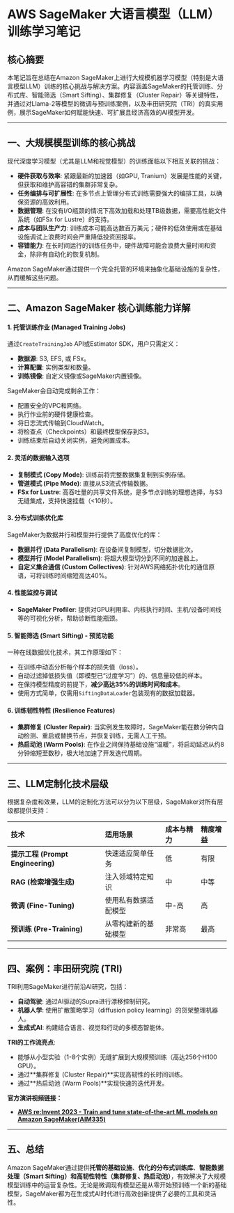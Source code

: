 # AWS SageMaker 大语言模型（LLM）训练学习笔记

## 核心摘要

本笔记旨在总结在Amazon SageMaker上进行大规模机器学习模型（特别是大语言模型LLM）训练的核心挑战与解决方案。内容涵盖SageMaker的托管训练、分布式库、智能筛选（Smart Sifting）、集群修复（Cluster Repair）等关键特性，并通过对Llama-2等模型的微调与预训练案例，以及丰田研究院（TRI）的真实用例，展示SageMaker如何赋能快速、可扩展且经济高效的AI模型开发。

---

## 一、大规模模型训练的核心挑战

现代深度学习模型（尤其是LLM和视觉模型）的训练面临以下相互关联的挑战：

*   **硬件获取与效率**: 紧跟最新的加速器（如GPU, Tranium）发展是性能的关键，但获取和维护高容错的集群非常复杂。
*   **任务编排与可扩展性**: 在多节点上管理分布式训练需要强大的编排工具，以确保资源的高效利用。
*   **数据管理**: 在没有I/O瓶颈的情况下高效加载和处理TB级数据，需要高性能文件系统（如FSx for Lustre）的支持。
*   **成本与团队生产力**: 训练成本可能高达数百万美元；硬件的低效使用或在基础设施调试上浪费时间会严重降低投资回报率。
*   **容错能力**: 在长时间运行的训练任务中，硬件故障可能会浪费大量时间和资金，除非有自动化的恢复机制。

Amazon SageMaker通过提供一个完全托管的环境来抽象化基础设施的复杂性，从而缓解这些问题。

---

## 二、Amazon SageMaker 核心训练能力详解

#### 1. **托管训练作业 (Managed Training Jobs)**

通过`CreateTrainingJob` API或Estimator SDK，用户只需定义：
*   **数据源**: S3, EFS, 或 FSx。
*   **计算配置**: 实例类型和数量。
*   **训练镜像**: 自定义镜像或SageMaker内置镜像。

SageMaker会自动完成剩余工作：
*   配置安全的VPC和网络。
*   执行作业前的硬件健康检查。
*   将日志流式传输到CloudWatch。
*   将检查点（Checkpoints）和最终模型保存到S3。
*   训练结束后自动关闭实例，避免闲置成本。

#### 2. **灵活的数据输入选项**

*   **复制模式 (Copy Mode)**: 训练前将完整数据集复制到实例存储。
*   **管道模式 (Pipe Mode)**: 直接从S3流式传输数据。
*   **FSx for Lustre**: 高吞吐量的共享文件系统，是多节点训练的理想选择，与S3无缝集成，支持快速挂载（<10秒）。

#### 3. **分布式训练优化库**

SageMaker为数据并行和模型并行提供了高度优化的库：
*   **数据并行 (Data Parallelism)**: 在设备间复制模型，切分数据批次。
*   **模型并行 (Model Parallelism)**: 将超大模型切分到不同的加速器上。
*   **自定义集合通信 (Custom Collectives)**: 针对AWS网络拓扑优化的通信原语，可将训练时间缩短高达40%。

#### 4. **性能监控与调试**

*   **SageMaker Profiler**: 提供对GPU利用率、内核执行时间、主机/设备时间线等的可视化分析，帮助诊断性能瓶颈。

#### 5. **智能筛选 (Smart Sifting) - 预览功能**

一种在线数据优化技术，其工作原理如下：
*   在训练中动态分析每个样本的损失值（loss）。
*   自动过滤掉低损失值（即模型已“过度学习”）的、信息量较低的样本。
*   在保持模型精度的前提下，**减少高达35%的训练时间和成本**。
*   使用方式简单，仅需用`SiftingDataLoader`包装现有的数据加载器。

#### 6. **训练韧性特性 (Resilience Features)**

*   **集群修复 (Cluster Repair)**: 当实例发生故障时，SageMaker能在数分钟内自动检测、重启或替换节点，并恢复训练，无需人工干预。
*   **热启动池 (Warm Pools)**: 在作业之间保持基础设施“温暖”，将启动延迟从约8分钟缩短至数秒，极大地加速了开发迭代周期。

---

## 三、LLM定制化技术层级

根据复杂度和效果，LLM的定制化方法可以分为以下层级，SageMaker对所有层级都提供支持：

| 技术 | 适用场景 | 成本与精力 | 精度增益 |
| :--- | :--- | :--- | :--- |
| **提示工程 (Prompt Engineering)** | 快速适应简单任务 | 低 | 有限 |
| **RAG (检索增强生成)** | 注入领域特定知识 | 中 | 中等 |
| **微调 (Fine-Tuning)** | 使用私有数据适配模型 | 中-高 | 高 |
| **预训练 (Pre-Training)** | 从零构建新的基础模型 | 非常高 | 最高 |


---

## 四、案例：丰田研究院 (TRI)

TRI利用SageMaker进行前沿AI研究，包括：
*   **自动驾驶**: 通过AI驱动的Supra进行漂移控制研究。
*   **机器人学**: 使用扩散策略学习（diffusion policy learning）的货架整理机器人。
*   **生成式AI**: 构建结合语言、视觉和行动的多模态智能体。

**TRI的工作流亮点**: 

*   能够从小型实验（1-8个实例）无缝扩展到大规模预训练（高达256个H100 GPU）。
*   通过**集群修复 (Cluster Repair)**实现高韧性的长时间训练。
*   通过**热启动池 (Warm Pools)**实现快速的迭代开发。

**官方演讲视频链接：**

- **[AWS re:Invent 2023 - Train and tune state-of-the-art ML models on Amazon SageMaker(AIM335)](https://youtu.be/i2-M7x9dJXQ?si=mf9mJNuaahR9EjCW)**

---

## 五、总结

Amazon SageMaker通过提供**托管的基础设施**、**优化的分布式训练库**、**智能数据处理（Smart Sifting）**和**高韧性特性（集群修复、热启动池）**，有效解决了大规模模型训练中的运营复杂性。无论是微调现有模型还是从零开始预训练一个新的基础模型，SageMaker都为在生成式AI时代进行高效创新提供了必要的工具和灵活性。

